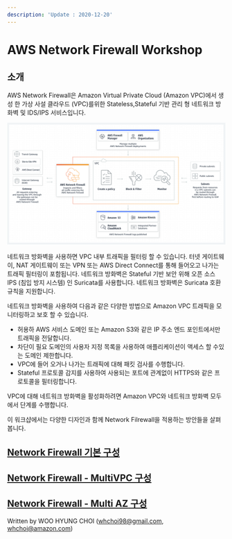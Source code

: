 ```yaml
---
description: 'Update : 2020-12-20'
---
```


# AWS Network Firewall Workshop

## 소개&#x20;

AWS Network Firewall은 Amazon Virtual Private Cloud (Amazon VPC)에서 생성 한 가상 사설 클라우드 (VPC)를위한 Stateless,Stateful 기반 관리 형 네트워크 방화벽 및 IDS/IPS 서비스입니다.

![](<.gitbook/assets/image (89).png>)

네트워크 방화벽을 사용하면 VPC 내부 트래픽을 필터링 할 수 있습니다. 터넷 게이트웨이, NAT 게이트웨이 또는 VPN 또는 AWS Direct Connect를 통해 들어오고 나가는 트래픽 필터링이 포함됩니다. 네트워크 방화벽은 Stateful 기반 보안 위해 오픈 소스 IPS (침입 방지 시스템) 인 Suricata를 사용합니다. 네트워크 방화벽은 Suricata 호환 규칙을 지원합니다.

네트워크 방화벽을 사용하여 다음과 같은 다양한 방법으로 Amazon VPC 트래픽을 모니터링하고 보호 할 수 있습니다.

* 허용하 AWS 서비스 도메인 또는 Amazon S3와 같은 IP 주소 엔드 포인트에서만 트래픽을 전달합니다.
* 차단이 필요 도메인의 사용자 지정 목록을 사용하여 애플리케이션이 액세스 할 수있는 도메인 제한합니다.
* VPC에 들어 오거나 나가는 트래픽에 대해 패킷 검사를 수행합니다.
* Stateful 프로토콜 감지를 사용하여 사용되는 포트에 관계없이 HTTPS와 같은 프로토콜을 필터링합니다.

VPC에 대해 네트워크 방화벽을 활성화하려면 Amazon VPC와 네트워크 방화벽 모두에서 단계를 수행합니다.

이 워크샵에서는 다양한 디자인과 함께 Network Filrewall을 적용하는 방안들을 살펴 봅니다.&#x20;

## [**Network Firewall 기본 구성**](single-az-nwfw.md)

## [**Network Firewall - MultiVPC 구성**](multi-vpc-nwfw.md)

## [**Network Firewall - Multi AZ** 구성](multi-az-nwfw.md)



Written by WOO HYUNG CHOI (whchoi98@gmail.com, whchoi@amazon.com)

